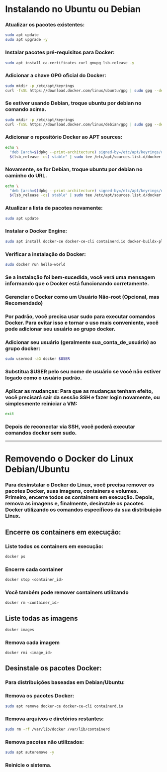 # Instalando no Ubuntu ou Debian

### Atualizar os pacotes existentes:
````Bash
sudo apt update
sudo apt upgrade -y
````
### Instalar pacotes pré-requisitos para Docker:
````Bash
sudo apt install ca-certificates curl gnupg lsb-release -y
````
### Adicionar a chave GPG oficial do Docker:
````Bash
sudo mkdir -p /etc/apt/keyrings
curl -fsSL https://download.docker.com/linux/ubuntu/gpg | sudo gpg --dearmor -o /etc/apt/keyrings/docker.gpg
````
### Se estiver usando Debian, troque ubuntu por debian no comando acima.
````Bash
sudo mkdir -p /etc/apt/keyrings
curl -fsSL https://download.docker.com/linux/debian/gpg | sudo gpg --dearmor -o /etc/apt/keyrings/docker.gpg
````
### Adicionar o repositório Docker ao APT sources:
````Bash
echo \
  "deb [arch=$(dpkg --print-architecture) signed-by=/etc/apt/keyrings/docker.gpg] https://download.docker.com/linux/ubuntu \
  $(lsb_release -cs) stable" | sudo tee /etc/apt/sources.list.d/docker.list > /dev/null
````
### Novamente, se for Debian, troque ubuntu por debian no caminho do URL.
````Bash
echo \
  "deb [arch=$(dpkg --print-architecture) signed-by=/etc/apt/keyrings/docker.gpg] https://download.docker.com/linux/debian \
  $(lsb_release -cs) stable" | sudo tee /etc/apt/sources.list.d/docker.list > /dev/null
````
### Atualizar a lista de pacotes novamente:
````Bash
sudo apt update
````
### Instalar o Docker Engine:
````Bash
sudo apt install docker-ce docker-ce-cli containerd.io docker-buildx-plugin docker-compose-plugin -y
````
### Verificar a instalação do Docker:
````Bash
sudo docker run hello-world
````
### Se a instalação foi bem-sucedida, você verá uma mensagem informando que o Docker está funcionando corretamente.
### Gerenciar o Docker como um Usuário Não-root (Opcional, mas Recomendado)
### Por padrão, você precisa usar sudo para executar comandos Docker. Para evitar isso e tornar o uso mais conveniente, você pode adicionar seu usuário ao grupo docker.

### Adicionar seu usuário (geralmente sua_conta_de_usuário) ao grupo docker:
````Bash
sudo usermod -aG docker $USER
````
### Substitua $USER pelo seu nome de usuário se você não estiver logado como o usuário padrão.

### Aplicar as mudanças: Para que as mudanças tenham efeito, você precisará sair da sessão SSH e fazer login novamente, ou simplesmente reiniciar a VM:
````Bash
exit
````
### Depois de reconectar via SSH, você poderá executar comandos docker sem sudo.

-------------------------

# Removendo o Docker do Linux Debian/Ubuntu

### Para desinstalar o Docker do Linux, você precisa remover os pacotes Docker, suas imagens, containers e volumes. Primeiro, encerre todos os containers em execução. Depois, remova as imagens e, finalmente, desinstale os pacotes Docker utilizando os comandos específicos da sua distribuição Linux. 

## Encerre os containers em execução:
### Liste todos os containers em execução:
````Bash
docker ps
````
### Encerre cada container
````Bash
docker stop <container_id>
````
### Você também pode remover containers utilizando 
````Bash
docker rm <container_id>
````
## Liste todas as imagens
````Bash
docker images
````
### Remova cada imagem
````Bash
docker rmi <image_id>
````
## Desinstale os pacotes Docker: 
### Para distribuições baseadas em Debian/Ubuntu:
### Remova os pacotes Docker: 
````Bash
sudo apt remove docker-ce docker-ce-cli containerd.io
````
### Remova arquivos e diretórios restantes: 
````Bash
sudo rm -rf /var/lib/docker /var/lib/containerd
````
### Remova pacotes não utilizados:
````Bash
sudo apt autoremove -y
````
### Reinicie o sistema.
